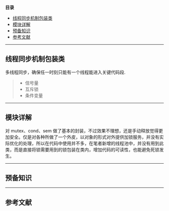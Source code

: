 <!--
 * @Descripttion:
 * @version:
 * @Author: Xin Huang
 * @Date: 2020-03-04 13:16:46
 * @LastEditors: Xin Huang
 * @LastEditTime: 2020-03-04 20:10:12
 -->

**目录**

- [线程同步机制包装类](#线程同步机制包装类)
- [模块详解](#模块详解)
- [预备知识](#预备知识)
- [参考文献](#参考文献)

---

## 线程同步机制包装类

多线程同步，确保任一时刻只能有一个线程能进入关键代码段.

> - 信号量
> - 互斥锁
> - 条件变量

---

## 模块详解

对 mutex、cond、sem 做了基本的封装，不过效果不理想，还是手动释放觉得更加安全。仅是对各种所做了一个外皮，以对象的形式对外提供加锁服务，并没有实际优化的处理，所以在代码中使用并不多，在笔者新增的线程池中，并没有用到此类，而是直接将锁需要用到的锁包装在类内，增加代码的可读性，也能避免死锁发生。

---

## 预备知识

---

## 参考文献
